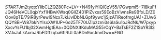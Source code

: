 $START$Jm2tyqtcYlibCLZQZ80Pc+LV++N491ylYlQlCzV55/i7Gwpml5+7l8kuFfJQ46HeVCL0qjxYxf1HBwKWsq0GIIZ401PiZvxss59EoBzVlwnsRe9BfxLD/Z0Oov8pTE/79iR8yrPewI9Ncx7JklJvIDbNLGpf9ywc1jSjzATiReofmgUA1+ZUw6QQY8B+W87bkNYIsxXW1UP+6o25TF70UZlpzzmi0s6IaSu1oJRdNk/W7pxypXxcvYsFU1bj02XwmHgtEAa+0QDNXItKduMAG55rCqY+BaTsEF2Z1SoYR3l3XVJxJuLkAxroJRbFDffzqba6flRUL0aBDn9orJmnDw==$END$
